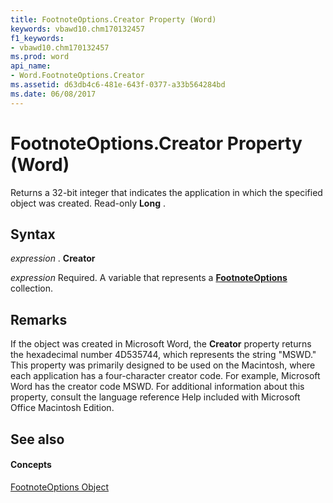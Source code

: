 ```yaml
---
title: FootnoteOptions.Creator Property (Word)
keywords: vbawd10.chm170132457
f1_keywords:
- vbawd10.chm170132457
ms.prod: word
api_name:
- Word.FootnoteOptions.Creator
ms.assetid: d63db4c6-481e-643f-0377-a33b564284bd
ms.date: 06/08/2017
---
```



# FootnoteOptions.Creator Property (Word)

Returns a 32-bit integer that indicates the application in which the specified object was created. Read-only  **Long** .


## Syntax

 _expression_ . **Creator**

 _expression_ Required. A variable that represents a **[FootnoteOptions](Word.FootnoteOptions.md)** collection.


## Remarks

If the object was created in Microsoft Word, the  **Creator** property returns the hexadecimal number 4D535744, which represents the string "MSWD." This property was primarily designed to be used on the Macintosh, where each application has a four-character creator code. For example, Microsoft Word has the creator code MSWD. For additional information about this property, consult the language reference Help included with Microsoft Office Macintosh Edition.


## See also


#### Concepts


[FootnoteOptions Object](Word.FootnoteOptions.md)

